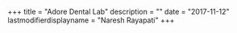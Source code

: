 +++
title = "Adore Dental Lab"
description = ""
date = "2017-11-12"
lastmodifierdisplayname = "Naresh Rayapati"
+++

